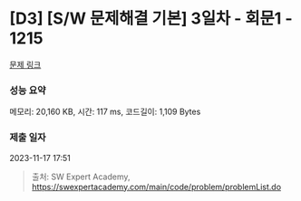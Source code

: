 # [D3] [S/W 문제해결 기본] 3일차 - 회문1 - 1215 

[문제 링크](https://swexpertacademy.com/main/code/problem/problemDetail.do?contestProbId=AV14QpAaAAwCFAYi) 

### 성능 요약

메모리: 20,160 KB, 시간: 117 ms, 코드길이: 1,109 Bytes

### 제출 일자

2023-11-17 17:51



> 출처: SW Expert Academy, https://swexpertacademy.com/main/code/problem/problemList.do